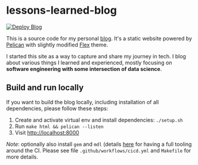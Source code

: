 # lessons-learned-blog

[![Deploy Blog](https://github.com/lsulak/lessons-learned-blog/actions/workflows/cicd.yml/badge.svg)](https://github.com/lsulak/lessons-learned-blog/actions/workflows/cicd.yml)

This is a source code for my personal [blog](https://lsulak.github.io). It's a static
website powered by [Pelican](https://blog.getpelican.com) with slightly modified
[Flex](https://bit.ly/flex-pelican) theme.

I started this site as a way to capture and share my journey in tech. I blog about
various things I learned and experienced, mostly focusing on **software
engineering with some intersection of data science**.

## Build and run locally

If you want to build the blog locally, including installation
of all dependencies, please follow these steps:

1. Create and activate virtual env and install dependencies: `./setup.sh`
1. Run `make html && pelican --listen`
1. Visit [http://localhost:8000](http://localhost:8000)

*Note*: optionally also install `gem` and `mdl`
(details [here](https://github.com/markdownlint/markdownlint) for having
a full tooling around the CI. Please see file `.github/workflows/cicd.yml`
and `Makefile` for more details.
